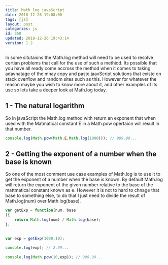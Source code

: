 ```yaml
---
title: Math log javaScript
date: 2018-12-26 19:08:00
tags: [js]
layout: post
categories: js
id: 350
updated: 2018-12-26 19:43:14
version: 1.2
---
```


In some situtaions the Math.log method will need to be used to resolve certian problems that call for the use of such a methiod. Its possible that you have all ready come accross the method when it comes to taking adavnatage of the mnay copy and paste jaavScript solutions that existe on stack overflow and random sites such as this. However for whatever the reason maybe you wish to know more about it, and other examples of its use so lets take a deeper look at Math.log today.

<!-- more -->

## 1 - The natural logarithm

So in javaScript the Math.log method with return an exponent that when used with the Matmatical constant E in a Math.pow opertaion will result in that number.

```js
console.log(Math.pow(Math.E,Math.log(1000))); // 999.99...
```

## 2 - Getting the exponent of a number when the base is known

So one of the most comment use case examples of Math.log is to use it to get the exponent of a number when the base is known. By default Math.log will return the exponent of the given number relative to the base of the mattmatical constant known as e. However it is not to hard to chnage that base to something else, to do that I just need to divide the result of Math.log(num) over Math.log(base).

```js
var getExp = function(num, base
){
    return Math.log(num) / Math.log(base);
};

 
var exp = getExp(1000,10);
 
console.log(exp); // 2.99...
 
console.log(Math.pow(10,exp)); // 999.99...
```

